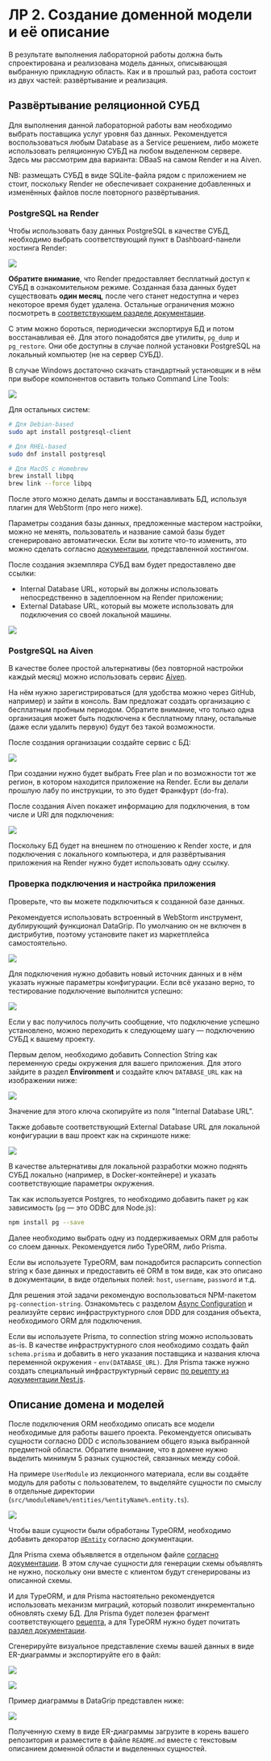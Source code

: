 # ЛР 2. Создание доменной модели и её описание

В результате выполнения лабораторной работы должна быть спроектирована и реализована модель данных, описывающая выбранную прикладную область. Как и в прошлый раз, работа состоит из двух частей: развёртывание и реализация.

## Развёртывание реляционной СУБД

Для выполнения данной лабораторной работы вам необходимо выбрать поставщика услуг уровня баз данных. Рекомендуется воспользоваться любым Database as a Service решением, либо можете использовать реляционную СУБД на любом выделенном сервере. Здесь мы рассмотрим два варианта: DBaaS на самом Render и на Aiven.

NB: размещать СУБД в виде SQLite-файла рядом с приложением не стоит, поскольку Render не обеспечивает сохранение добавленных и изменённых файлов после повторного развёртывания.

### PostgreSQL на Render

Чтобы использовать базу данных PostgreSQL в качестве СУБД, необходимо выбрать соответствующий пункт в Dashboard-панели хостинга Render:

![](https://i.imgur.com/OossYbT.png)

**Обратите внимание**, что Render предоставляет бесплатный доступ к СУБД в ознакомительном режиме. Созданная база данных будет существовать **один месяц**, после чего станет недоступна и через некоторое время будет удалена. Остальные ограничения можно посмотреть в [соответствующем разделе документации](https://render.com/docs/free#free-postgres).

С этим можно бороться, периодически экспортируя БД и потом восстанавливая её. Для этого понадобятся две утилиты, `pg_dump` и `pg_restore`. Они обе доступны в случае полной установки PostgreSQL на локальный компьютер (не на сервер СУБД).

В случае Windows достаточно скачать стандартный установщик и в нём при выборе компонентов оставить только Command Line Tools:

![](https://i.sstatic.net/vwljN.png)

Для остальных систем:

```sh
# Для Debian-based
sudo apt install postgresql-client

# Для RHEL-based
sudo dnf install postgresql

# Для MacOS с Homebrew
brew install libpq
brew link --force libpq
```

После этого можно делать дампы и восстанавливать БД, используя плагин для WebStorm (про него ниже).

Параметры создания базы данных, предложенные мастером настройки, можно не менять, пользователь и название самой базы будет сгенерировано автоматически. Если вы хотите что-то изменить, это можно сделать согласно [документации](https://render.com/docs/databases), представленной хостингом.

После создания экземпляра СУБД вам будет предоставлено две ссылки: 

- Internal Database URL, который вы должны использовать непосредственно в задеплоенном на Render приложении;
- External Database URL, который вы можете использовать для подключения со своей локальной машины.

![](https://i.imgur.com/SPXdmai.png)

### PostgreSQL на Aiven

В качестве более простой альтернативы (без повторной настройки каждый месяц) можно использовать сервис [Aiven](https://aiven.io/free-postgresql-database).

На нём нужно зарегистрироваться (для удобства можно через GitHub, например) и зайти в консоль. Вам предложат создать организацию с бесплатным пробным периодом. Обратите внимание, что только одна организация может быть подключена к бесплатному плану, остальные (даже если удалить первую) будут без такой возможности.

После создания организации создайте сервис с БД:

![](https://i.imgur.com/VlInCTj.png)

При создании нужно будет выбрать Free plan и по возможности тот же регион, в котором находится приложение на Render. Если вы делали прошлую лабу по инструкции, то это будет Франкфурт (do-fra).

После создания Aiven покажет информацию для подключения, в том числе и URI для подключения:

![](https://i.imgur.com/rSDS7rR.png)

Поскольку БД будет на внешнем по отношению к Render хосте, и для подключения с локального компьютера, и для развёртывания приложения на Render нужно будет использовать одну ссылку.

### Проверка подключения и настройка приложения

Проверьте, что вы можете подключиться к созданной базе данных. 

Рекомендуется использовать встроенный в WebStorm инструмент, дублирующий функционал DataGrip. По умолчанию он не включен в дистрибутив, поэтому установите пакет из маркетплейса самостоятельно.

![](https://i.imgur.com/hJDkjpU.png)

Для подключения нужно добавить новый источник данных и в нём указать нужные параметры конфигурации. Если всё указано верно, то тестирование подключение выполнится успешно:

![](https://i.imgur.com/3xUDEvs.png)

Если у вас получилось получить сообщение, что подключение успешно установлено, можно переходить к следующему шагу — подключению СУБД к вашему проекту.

Первым делом, необходимо добавить Connection String как переменную среды окружения для вашего приложения. Для этого зайдите в раздел **Environment** и создайте ключ `DATABASE_URL` как на изображении ниже:

![](https://i.imgur.com/b9EU4d4.png)

Значение для этого ключа скопируйте из поля "Internal Database URL".

Также добавьте соответствующий External Database URL для локальной конфигурации в ваш проект как на скриншоте ниже:

![](https://i.imgur.com/NiZ6SXY.png)

В качестве альтернативы для локальной разработки можно поднять СУБД локально (например, в Docker-контейнере) и указать соответствующие параметры окружения.

Так как используется Postgres, то необходимо добавить пакет `pg` как зависимость (`pg` — это ODBC для Node.js):

```sh
npm install pg --save
```

Далее необходимо выбрать одну из поддерживаемых ORM для работы со слоем данных. Рекомендуется либо TypeORM, либо Prisma.

Если вы используете TypeORM, вам понадобится распарсить connection string к базе данных и предоставить её ORM в том виде, как это описано в документации, в виде отдельных полей: `host`, `username`, `password` и т.д. 

Для решения этой задачи рекомендую воспользоваться NPM-пакетом `pg-connection-string`. Ознакомьтесь с разделом [Async Configuration](https://docs.nestjs.com/techniques/database#async-configuration) и реализуйте сервис инфраструктурного слоя DDD для создания объекта, необходимого ORM для подключения.

Если вы используете Prisma, то connection string можно использовать as-is. В качестве инфраструктурного слоя необходимо создать файл `schema.prisma` и добавить в него указания поставщика и названия ключа переменной окружения - `env(DATABASE_URL)`. Для Prisma также нужно создать специальный инфраструктурный сервис [по рецепту из документации Nest.js](https://docs.nestjs.com/recipes/prisma#install-and-generate-prisma-client).

## Описание домена и моделей

После подключения ORM необходимо описать все модели необходимые для работы вашего проекта. Рекомендуется описывать сущности согласно DDD с использованием общего языка выбранной предметной области. Обратите внимание, что в домене нужно выделить минимум 5 разных сущностей, связанных между собой.

На примере `UserModule` из лекционного материала, если вы создаёте модуль для работы с пользователем, то выделяйте сущности по смыслу в отдельные директории (`src/%moduleName%/entities/%entityName%.entity.ts`).

![](https://i.imgur.com/XEqNUlN.png)

Чтобы ваши сущности были обработаны TypeORM, необходимо добавить декоратор [`@Entity`](https://docs.nestjs.com/techniques/database#repository-pattern) согласно документации. 

Для Prisma схема объявляется в отдельном файле [согласно документации](https://docs.nestjs.com/recipes/prisma#create-two-database-tables-with-prisma-migrate). В этом случае сущности для генерации схемы объявлять не нужно, поскольку они вместе с клиентом будут сгенерированы из описанной схемы.

И для TypeORM, и для Prisma настоятельно рекомендуется использовать механизм миграций, который позволит инкрементально обновлять схему БД. Для Prisma будет полезен фрагмент соответствующего [рецепта](https://docs.nestjs.com/recipes/prisma#create-two-database-tables-with-prisma-migrate), а для TypeORM нужно будет почитать [раздел документации](https://typeorm.io/migrations#creating-a-new-migration).

Сгенерируйте визуальное представление схемы вашей данных в виде ER-диаграммы и экспортируйте его в файл:

![](https://i.imgur.com/V3TpUVO.png)

![](https://i.imgur.com/Ma1WCsp.png)

Пример диаграммы в DataGrip представлен ниже:

![](https://i.imgur.com/F7L0FZK.png)

Полученную схему в виде ER-диаграммы загрузите в корень вашего репозитория и разместите в файле `README.md` вместе с текстовым описанием доменной области и выделенных сущностей.
